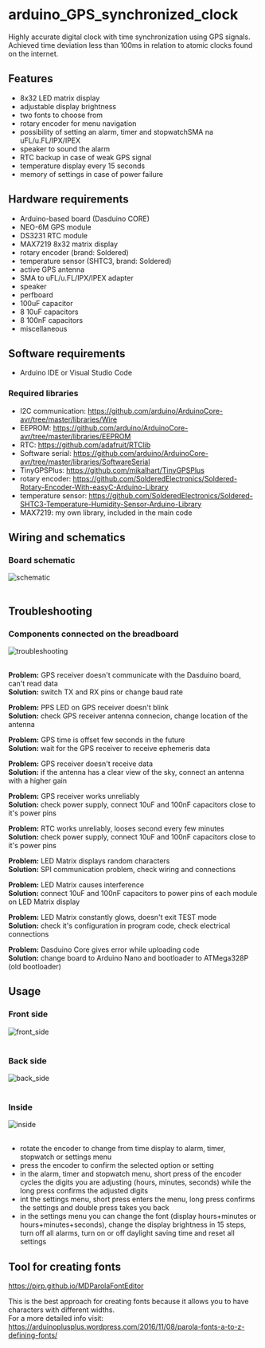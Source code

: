 # arduino_GPS_synchronized_clock

Highly accurate digital clock with time synchronization using GPS signals. Achieved time deviation less than 100ms in relation to atomic clocks found on the internet.

## Features
- 8x32 LED matrix display
- adjustable display brightness
- two fonts to choose from
- rotary encoder for menu navigation
- possibility of setting an alarm, timer and stopwatchSMA na uFL/u.FL/IPX/IPEX
- speaker to sound the alarm
- RTC backup in case of weak GPS signal
- temperature display every 15 seconds
- memory of settings in case of power failure

## Hardware requirements
- Arduino-based board (Dasduino CORE)
- NEO-6M GPS module
- DS3231 RTC module
- MAX7219 8x32 matrix display
- rotary encoder (brand: Soldered)
- temperature sensor (SHTC3, brand: Soldered)
- active GPS antenna
- SMA to uFL/u.FL/IPX/IPEX adapter
- speaker
- perfboard
- 100uF capacitor
- 8 10uF capacitors
- 8 100nF capacitors
- miscellaneous

## Software requirements
- Arduino IDE or Visual Studio Code

### Required libraries
- I2C communication: https://github.com/arduino/ArduinoCore-avr/tree/master/libraries/Wire
- EEPROM: https://github.com/arduino/ArduinoCore-avr/tree/master/libraries/EEPROM
- RTC: https://github.com/adafruit/RTClib
- Software serial: https://github.com/arduino/ArduinoCore-avr/tree/master/libraries/SoftwareSerial
- TinyGPSPlus: https://github.com/mikalhart/TinyGPSPlus
- rotary encoder: https://github.com/SolderedElectronics/Soldered-Rotary-Encoder-With-easyC-Arduino-Library
- temperature sensor: https://github.com/SolderedElectronics/Soldered-SHTC3-Temperature-Humidity-Sensor-Arduino-Library
- MAX7219: my own library, included in the main code

## Wiring and schematics
### Board schematic
<img alt="schematic" src="https://github.com/user-attachments/assets/3614a174-8044-440d-be30-566845f54209" /> <br><br>

## Troubleshooting
### Components connected on the breadboard
![troubleshooting](https://github.com/user-attachments/assets/9f6a17fc-5e2e-4b28-9ca7-78611e482847) <br><br>

**Problem:** GPS receiver doesn't communicate with the Dasduino board, can't read data <br>
**Solution:** switch TX and RX pins or change baud rate <br>

**Problem:** PPS LED on GPS receiver doesn't blink <br>
**Solution:** check GPS receiver antenna connecion, change location of the antenna <br>

**Problem:** GPS time is offset few seconds in the future <br>
**Solution:** wait for the GPS receiver to receive ephemeris data <br>

**Problem:** GPS receiver doesn't receive data <br>
**Solution:** if the antenna has a clear view of the sky, connect an antenna with a higher gain <br>

**Problem:** GPS receiver works unreliably <br>
**Solution:** check power supply, connect 10uF and 100nF capacitors close to it's power pins <br>

**Problem:** RTC works unreliably, looses second every few minutes <br>
**Solution:** check power supply, connect 10uF and 100nF capacitors close to it's power pins <br>

**Problem:** LED Matrix displays random characters <br>
**Solution:** SPI communication problem, check wiring and connections <br>

**Problem:** LED Matrix causes interference <br>
**Solution:** connect 10uF and 100nF capacitors to power pins of each module on LED Matrix display <br>

**Problem:** LED Matrix constantly glows, doesn't exit TEST mode <br>
**Solution:** check it's configuration in program code, check electrical connections <br>

**Problem:** Dasduino Core gives error while uploading code <br>
**Solution:** change board to Arduino Nano and bootloader to ATMega328P (old bootloader) <br>

## Usage
### Front side
![front_side](https://github.com/user-attachments/assets/91879d17-8f91-4144-a56c-23b9d698211f) <br><br>
### Back side
![back_side](https://github.com/user-attachments/assets/bf403fba-7a47-45a9-83ee-5640c246faef) <br><br>
### Inside
![inside](https://github.com/user-attachments/assets/cb6fb834-1479-4de9-9cea-b969d91f94cc) <br><br>

- rotate the encoder to change from time display to alarm, timer, stopwatch or settings menu
- press the encoder to confirm the selected option or setting
- in the alarm, timer and stopwatch menu, short press of the encoder cycles the digits you are adjusting (hours, minutes, seconds) while the long press confirms the adjusted digits
- int the settings menu, short press enters the menu, long press confirms the settings and double press takes you back
- in the settings menu you can change the font (display hours+minutes or hours+minutes+seconds), change the display brightness in 15 steps, turn off all alarms, turn on or off daylight saving time and reset all settings


## Tool for creating fonts

https://pjrp.github.io/MDParolaFontEditor <br>

This is the best approach for creating fonts because it allows you to have characters with different widths. <br> 
For a more detailed info visit: https://arduinoplusplus.wordpress.com/2016/11/08/parola-fonts-a-to-z-defining-fonts/




